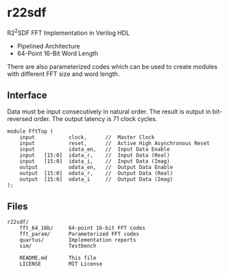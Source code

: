 r22sdf
======

R2<sup>2</sup>SDF FFT Implementation in Verilog HDL

* Pipelined Architecture
* 64-Point 16-Bit Word Length

There are also parameterized codes which can be used to create modules
with different FFT size and word length.


Interface
---------

Data must be input consecutively in natural order. The result is output
in bit-reversed order. The output latency is 71 clock cycles.

    module FftTop (
        input           clock,      //  Master Clock
        input           reset,      //  Active High Asynchronous Reset
        input           idata_en,   //  Input Data Enable
        input   [15:0]  idata_r,    //  Input Data (Real)
        input   [15:0]  idata_i,    //  Input Data (Imag)
        output          odata_en,   //  Output Data Enable
        output  [15:0]  odata_r,    //  Output Data (Real)
        output  [15:0]  odata_i     //  Output Data (Imag)
    );


Files
-----

    r22sdf/
        fft_64_16b/     64-point 16-bit FFT codes
        fft_param/      Parameterized FFT codes
        quartus/        Implementation reports
        sim/            Testbench

        README.md       This file
        LICENSE         MIT License
